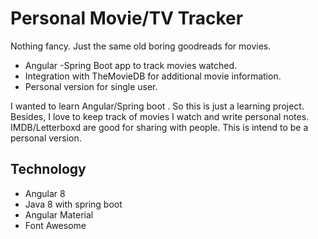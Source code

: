 # Personal Movie/TV Tracker

Nothing fancy. Just the same old boring goodreads for movies.

- Angular -Spring Boot app to track movies watched.
- Integration with TheMovieDB for additional movie information.
- Personal version for single user.


I wanted to learn Angular/Spring boot . So this is just a learning project. Besides, I love to keep track of movies I watch and write personal notes. IMDB/Letterboxd are good for sharing with people. This is intend to be a personal version.

## Technology
- Angular 8
- Java 8 with spring boot
- Angular Material
- Font Awesome


